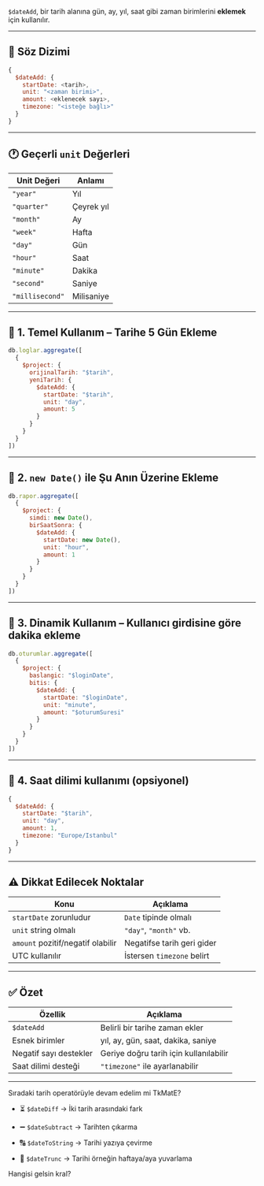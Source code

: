 
`$dateAdd`, bir tarih alanına gün, ay, yıl, saat gibi zaman birimlerini **eklemek** için kullanılır.

---

## 📌 Söz Dizimi

```js
{
  $dateAdd: {
    startDate: <tarih>,
    unit: "<zaman birimi>",
    amount: <eklenecek sayı>,
    timezone: "<isteğe bağlı>"
  }
}
```

---

## 🕐 Geçerli `unit` Değerleri

|Unit Değeri|Anlamı|
|---|---|
|`"year"`|Yıl|
|`"quarter"`|Çeyrek yıl|
|`"month"`|Ay|
|`"week"`|Hafta|
|`"day"`|Gün|
|`"hour"`|Saat|
|`"minute"`|Dakika|
|`"second"`|Saniye|
|`"millisecond"`|Milisaniye|

---

## 🧪 1. Temel Kullanım – Tarihe 5 Gün Ekleme

```js
db.loglar.aggregate([
  {
    $project: {
      orijinalTarih: "$tarih",
      yeniTarih: {
        $dateAdd: {
          startDate: "$tarih",
          unit: "day",
          amount: 5
        }
      }
    }
  }
])
```

---

## 🧪 2. `new Date()` ile Şu Anın Üzerine Ekleme

```js
db.rapor.aggregate([
  {
    $project: {
      simdi: new Date(),
      birSaatSonra: {
        $dateAdd: {
          startDate: new Date(),
          unit: "hour",
          amount: 1
        }
      }
    }
  }
])
```

---

## 🧪 3. Dinamik Kullanım – Kullanıcı girdisine göre dakika ekleme

```js
db.oturumlar.aggregate([
  {
    $project: {
      baslangic: "$loginDate",
      bitis: {
        $dateAdd: {
          startDate: "$loginDate",
          unit: "minute",
          amount: "$oturumSuresi"
        }
      }
    }
  }
])
```

---

## 🧪 4. Saat dilimi kullanımı (opsiyonel)

```js
{
  $dateAdd: {
    startDate: "$tarih",
    unit: "day",
    amount: 1,
    timezone: "Europe/Istanbul"
  }
}
```

---

## ⚠️ Dikkat Edilecek Noktalar

|Konu|Açıklama|
|---|---|
|`startDate` zorunludur|`Date` tipinde olmalı|
|`unit` string olmalı|`"day"`, `"month"` vb.|
|`amount` pozitif/negatif olabilir|Negatifse tarih geri gider|
|UTC kullanılır|İstersen `timezone` belirt|

---

## ✅ Özet

|Özellik|Açıklama|
|---|---|
|`$dateAdd`|Belirli bir tarihe zaman ekler|
|Esnek birimler|yıl, ay, gün, saat, dakika, saniye|
|Negatif sayı destekler|Geriye doğru tarih için kullanılabilir|
|Saat dilimi desteği|`"timezone"` ile ayarlanabilir|

---

Sıradaki tarih operatörüyle devam edelim mi TkMatE?

- ⏳ `$dateDiff` → İki tarih arasındaki fark
    
- ➖ `$dateSubtract` → Tarihten çıkarma
    
- 🔠 `$dateToString` → Tarihi yazıya çevirme
    
- 📆 `$dateTrunc` → Tarihi örneğin haftaya/aya yuvarlama
    

Hangisi gelsin kral?